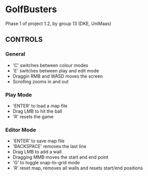 GolfBusters
===========
Phase 1 of project 1.2, by group 13 (DKE, UniMaas)


CONTROLS
--------

### General
 - 'C' switches between colour modes
 - 'E' switches between play and edit mode
 - Draggin RMB and WASD moves the screen
 - Scrolling zooms in and out

### Play Mode
 - 'ENTER' to load a map file
 - Drag LMB to hit the ball
 - 'R' resets the game

### Editor Mode
 - 'ENTER' to save map file
 - 'BACKSPACE' removes the last line
 - Drag LMB to add a wall
 - Dragging MMB moves the start and end point 
 - 'G' to toggle snap-to-grid mode
 - 'R' reset map, removes all walls and resets start/end positions
